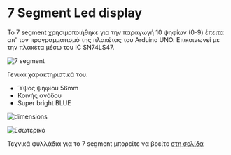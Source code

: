 # 7 Segment Led display

To 7 segment χρησιμοποιήθηκε για την παραγωγή 10 ψηφίων (0-9) έπειτα απ' τον προγραμματισμό της πλακέτας του Arduino UNO. Επικοινωνεί με την πλακέτα μέσω του IC SN74LS47.

![7 segment](https://raw.githubusercontent.com/giannismav/CruiseCabinDigitalSignage/master/Images/7segment.jpg)

Γενικά χαρακτηριστικά του:
- Ύψος ψηφίου 56mm
- Κοινής ανόδου
- Super bright BLUE

![dimensions](https://github.com/giannismav/CruiseCabinDigitalSignage/blob/master/Images/7seg_dimensions.png)

![Εσωτερικό](https://github.com/giannismav/CruiseCabinDigitalSignage/blob/master/Images/7seg_int_eq.png)

Τεχνικά φυλλάδια για το 7 segment μπορείτε να βρείτε [στη σελίδα](http://www.signal.com.tr/pdf/cat/OPD-S23010LB-BW.pdf)
